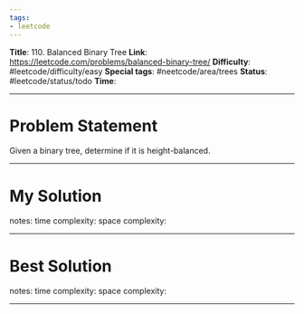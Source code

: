 ```yaml
---
tags:
- leetcode
---
```

**Title**: 110. Balanced Binary Tree
**Link**: https://leetcode.com/problems/balanced-binary-tree/
**Difficulty**: #leetcode/difficulty/easy 
**Special tags**: #neetcode/area/trees 
**Status**: #leetcode/status/todo 
**Time**: 

---
# Problem Statement
Given a binary tree, determine if it is 
height-balanced.

---
# My Solution

notes: 
time complexity: 
space complexity: 

---
# Best Solution

notes: 
time complexity: 
space complexity: 

---

